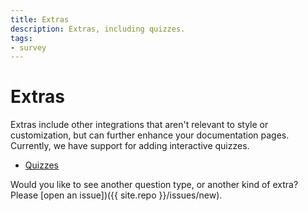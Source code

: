 ```yaml
---
title: Extras
description: Extras, including quizzes.
tags:
- survey
---
```


# Extras

Extras include other integrations that aren't relevant to style or customization,
but can further enhance your documentation pages. Currently, we have support
for adding interactive quizzes.

 - [Quizzes](example-quiz)


Would you like to see another question type, or another kind of extra? Please
[open an issue])({{ site.repo }}/issues/new).

